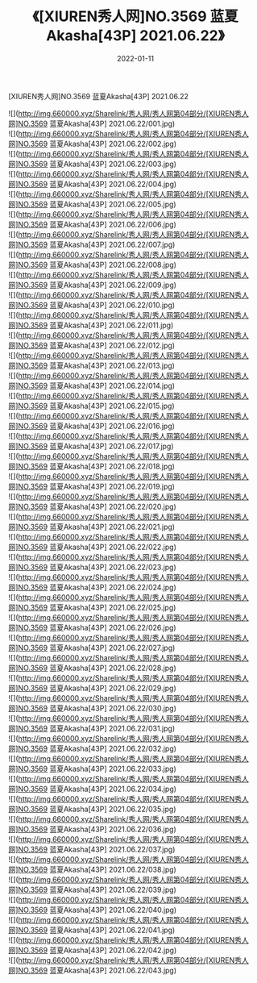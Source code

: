 ﻿---
layout: post
title:  《[XIUREN秀人网]NO.3569 蓝夏Akasha[43P] 2021.06.22》
date:   2022-01-11
img: http://img.660000.xyz/Sharelink/秀人网/秀人网第04部分/[XIUREN秀人网]NO.3569 蓝夏Akasha[43P] 2021.06.22/000.jpg
categories: [美女, 清纯, 唯美]
---

[XIUREN秀人网]NO.3569 蓝夏Akasha[43P] 2021.06.22

 ![](http://img.660000.xyz/Sharelink/秀人网/秀人网第04部分/[XIUREN秀人网]NO.3569 蓝夏Akasha[43P] 2021.06.22/001.jpg) <br>![](http://img.660000.xyz/Sharelink/秀人网/秀人网第04部分/[XIUREN秀人网]NO.3569 蓝夏Akasha[43P] 2021.06.22/002.jpg) <br>![](http://img.660000.xyz/Sharelink/秀人网/秀人网第04部分/[XIUREN秀人网]NO.3569 蓝夏Akasha[43P] 2021.06.22/003.jpg) <br>![](http://img.660000.xyz/Sharelink/秀人网/秀人网第04部分/[XIUREN秀人网]NO.3569 蓝夏Akasha[43P] 2021.06.22/004.jpg) <br>![](http://img.660000.xyz/Sharelink/秀人网/秀人网第04部分/[XIUREN秀人网]NO.3569 蓝夏Akasha[43P] 2021.06.22/005.jpg) <br>![](http://img.660000.xyz/Sharelink/秀人网/秀人网第04部分/[XIUREN秀人网]NO.3569 蓝夏Akasha[43P] 2021.06.22/006.jpg) <br>![](http://img.660000.xyz/Sharelink/秀人网/秀人网第04部分/[XIUREN秀人网]NO.3569 蓝夏Akasha[43P] 2021.06.22/007.jpg) <br>![](http://img.660000.xyz/Sharelink/秀人网/秀人网第04部分/[XIUREN秀人网]NO.3569 蓝夏Akasha[43P] 2021.06.22/008.jpg) <br>![](http://img.660000.xyz/Sharelink/秀人网/秀人网第04部分/[XIUREN秀人网]NO.3569 蓝夏Akasha[43P] 2021.06.22/009.jpg) <br>![](http://img.660000.xyz/Sharelink/秀人网/秀人网第04部分/[XIUREN秀人网]NO.3569 蓝夏Akasha[43P] 2021.06.22/010.jpg) <br>![](http://img.660000.xyz/Sharelink/秀人网/秀人网第04部分/[XIUREN秀人网]NO.3569 蓝夏Akasha[43P] 2021.06.22/011.jpg) <br>![](http://img.660000.xyz/Sharelink/秀人网/秀人网第04部分/[XIUREN秀人网]NO.3569 蓝夏Akasha[43P] 2021.06.22/012.jpg) <br>![](http://img.660000.xyz/Sharelink/秀人网/秀人网第04部分/[XIUREN秀人网]NO.3569 蓝夏Akasha[43P] 2021.06.22/013.jpg) <br>![](http://img.660000.xyz/Sharelink/秀人网/秀人网第04部分/[XIUREN秀人网]NO.3569 蓝夏Akasha[43P] 2021.06.22/014.jpg) <br>![](http://img.660000.xyz/Sharelink/秀人网/秀人网第04部分/[XIUREN秀人网]NO.3569 蓝夏Akasha[43P] 2021.06.22/015.jpg) <br>![](http://img.660000.xyz/Sharelink/秀人网/秀人网第04部分/[XIUREN秀人网]NO.3569 蓝夏Akasha[43P] 2021.06.22/016.jpg) <br>![](http://img.660000.xyz/Sharelink/秀人网/秀人网第04部分/[XIUREN秀人网]NO.3569 蓝夏Akasha[43P] 2021.06.22/017.jpg) <br>![](http://img.660000.xyz/Sharelink/秀人网/秀人网第04部分/[XIUREN秀人网]NO.3569 蓝夏Akasha[43P] 2021.06.22/018.jpg) <br>![](http://img.660000.xyz/Sharelink/秀人网/秀人网第04部分/[XIUREN秀人网]NO.3569 蓝夏Akasha[43P] 2021.06.22/019.jpg) <br>![](http://img.660000.xyz/Sharelink/秀人网/秀人网第04部分/[XIUREN秀人网]NO.3569 蓝夏Akasha[43P] 2021.06.22/020.jpg) <br>![](http://img.660000.xyz/Sharelink/秀人网/秀人网第04部分/[XIUREN秀人网]NO.3569 蓝夏Akasha[43P] 2021.06.22/021.jpg) <br>![](http://img.660000.xyz/Sharelink/秀人网/秀人网第04部分/[XIUREN秀人网]NO.3569 蓝夏Akasha[43P] 2021.06.22/022.jpg) <br>![](http://img.660000.xyz/Sharelink/秀人网/秀人网第04部分/[XIUREN秀人网]NO.3569 蓝夏Akasha[43P] 2021.06.22/023.jpg) <br>![](http://img.660000.xyz/Sharelink/秀人网/秀人网第04部分/[XIUREN秀人网]NO.3569 蓝夏Akasha[43P] 2021.06.22/024.jpg) <br>![](http://img.660000.xyz/Sharelink/秀人网/秀人网第04部分/[XIUREN秀人网]NO.3569 蓝夏Akasha[43P] 2021.06.22/025.jpg) <br>![](http://img.660000.xyz/Sharelink/秀人网/秀人网第04部分/[XIUREN秀人网]NO.3569 蓝夏Akasha[43P] 2021.06.22/026.jpg) <br>![](http://img.660000.xyz/Sharelink/秀人网/秀人网第04部分/[XIUREN秀人网]NO.3569 蓝夏Akasha[43P] 2021.06.22/027.jpg) <br>![](http://img.660000.xyz/Sharelink/秀人网/秀人网第04部分/[XIUREN秀人网]NO.3569 蓝夏Akasha[43P] 2021.06.22/028.jpg) <br>![](http://img.660000.xyz/Sharelink/秀人网/秀人网第04部分/[XIUREN秀人网]NO.3569 蓝夏Akasha[43P] 2021.06.22/029.jpg) <br>![](http://img.660000.xyz/Sharelink/秀人网/秀人网第04部分/[XIUREN秀人网]NO.3569 蓝夏Akasha[43P] 2021.06.22/030.jpg) <br>![](http://img.660000.xyz/Sharelink/秀人网/秀人网第04部分/[XIUREN秀人网]NO.3569 蓝夏Akasha[43P] 2021.06.22/031.jpg) <br>![](http://img.660000.xyz/Sharelink/秀人网/秀人网第04部分/[XIUREN秀人网]NO.3569 蓝夏Akasha[43P] 2021.06.22/032.jpg) <br>![](http://img.660000.xyz/Sharelink/秀人网/秀人网第04部分/[XIUREN秀人网]NO.3569 蓝夏Akasha[43P] 2021.06.22/033.jpg) <br>![](http://img.660000.xyz/Sharelink/秀人网/秀人网第04部分/[XIUREN秀人网]NO.3569 蓝夏Akasha[43P] 2021.06.22/034.jpg) <br>![](http://img.660000.xyz/Sharelink/秀人网/秀人网第04部分/[XIUREN秀人网]NO.3569 蓝夏Akasha[43P] 2021.06.22/035.jpg) <br>![](http://img.660000.xyz/Sharelink/秀人网/秀人网第04部分/[XIUREN秀人网]NO.3569 蓝夏Akasha[43P] 2021.06.22/036.jpg) <br>![](http://img.660000.xyz/Sharelink/秀人网/秀人网第04部分/[XIUREN秀人网]NO.3569 蓝夏Akasha[43P] 2021.06.22/037.jpg) <br>![](http://img.660000.xyz/Sharelink/秀人网/秀人网第04部分/[XIUREN秀人网]NO.3569 蓝夏Akasha[43P] 2021.06.22/038.jpg) <br>![](http://img.660000.xyz/Sharelink/秀人网/秀人网第04部分/[XIUREN秀人网]NO.3569 蓝夏Akasha[43P] 2021.06.22/039.jpg) <br>![](http://img.660000.xyz/Sharelink/秀人网/秀人网第04部分/[XIUREN秀人网]NO.3569 蓝夏Akasha[43P] 2021.06.22/040.jpg) <br>![](http://img.660000.xyz/Sharelink/秀人网/秀人网第04部分/[XIUREN秀人网]NO.3569 蓝夏Akasha[43P] 2021.06.22/041.jpg) <br>![](http://img.660000.xyz/Sharelink/秀人网/秀人网第04部分/[XIUREN秀人网]NO.3569 蓝夏Akasha[43P] 2021.06.22/042.jpg) <br>![](http://img.660000.xyz/Sharelink/秀人网/秀人网第04部分/[XIUREN秀人网]NO.3569 蓝夏Akasha[43P] 2021.06.22/043.jpg) <br>